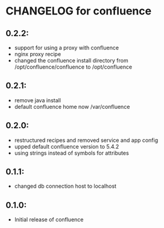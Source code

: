 # CHANGELOG for confluence

## 0.2.2:

* support for using a proxy with confluence
* nginx proxy recipe
* changed the confluence install directory from /opt/confluence/confluence to /opt/confluence

## 0.2.1:

* remove java install
* default confluence home now /var/confluence

## 0.2.0:

* restructured recipes and removed service and app config
* upped default confluence version to 5.4.2
* using strings instead of symbols for attributes

## 0.1.1:

* changed db connection host to localhost

## 0.1.0:

* Initial release of confluence
